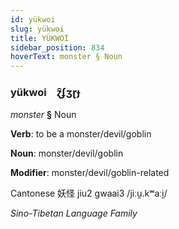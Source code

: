 ```yaml
---
id: yükwoi
slug: yükwoi
title: YÜKWOİ
sidebar_position: 834
hoverText: monster § Noun
---
```


### yükwoi&emsp;<span kind="abugida">ɀ̑ʄʒɽɟ</span>

*monster* **§** Noun

**Verb**: to be a monster/devil/goblin

**Noun**: monster/devil/goblin

**Modifier**: monster/devil/goblin-related

Cantonese 妖怪  jiu2 gwaai3 /jiːu̯.kʷaːi̯/

*Sino-Tibetan Language Family*